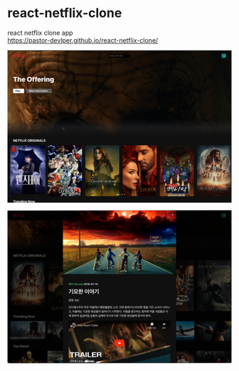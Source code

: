 # react-netflix-clone

react netflix clone app <br>
<https://pastor-devlper.github.io/react-netflix-clone/>

![captued image 01](./Capture01.png)

![captued image 02](./Capture02.png)
